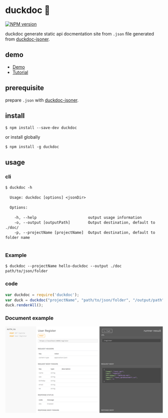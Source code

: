 # duckdoc 🦆
[![NPM version](https://img.shields.io/npm/v/duckdoc.svg?style=flat-square)](https://npmjs.org/package/duckdoc)

duckdoc generate static api docmentation site from `.json`  file generated from [duckdoc-jsoner](https://github.com/popodidi/duckdoc-jsoner).

## demo
- [Demo](https://popodidi.github.io/duckdoc/)
- [Tutorial](https://popodidi.haostudio.cc/post/duckdoc-rest-api-documentation/)

## prerequisite

prepare `.json` with [duckdoc-jsoner](https://github.com/popodidi/duckdoc-jsoner).

## install


```
$ npm install --save-dev duckdoc
```

or install globally

```
$ npm install -g duckdoc
```

## usage

### cli

```
$ duckdoc -h

  Usage: duckdoc [options] <jsonDir>

  Options:

    -h, --help                       output usage information
    -o, --output [outputPath]        Output destination, default to ./doc/
    -p, --projectName [projectName]  Output destination, default to folder name


```

### Example

```
$ duckdoc --projectName hello-duckdoc --output ./doc path/to/json/folder 
```

### code

```js
var duckdoc = require('duckdoc');
var duck = duckdoc("projectName", "path/to/json/folder", "/output/path");
duck.renderAll();

```

### Document example
![img](./img/api_doc.png)
